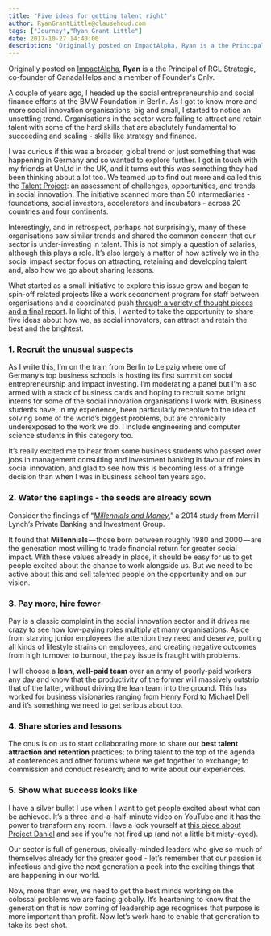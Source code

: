 ```yaml
---
title: "Five ideas for getting talent right"
author: RyanGrantLittle@clausehoud.com
tags: ["Journey","Ryan Grant Little"]
date: 2017-10-27 14:40:00
description: "Originally posted on ImpactAlpha, Ryan is a the Principal of RGL Strategic, co-founder of CanadaHelps and a member of Founder's Only."
---
```




Originally posted on [ImpactAlpha](https://impactalpha.com/?s=five+ideas+for+getting+talent+right), **Ryan** is a the Principal of RGL Strategic, co-founder of CanadaHelps and a member of Founder's Only.

A couple of years ago, I headed up the social entrepreneurship and social finance efforts at the BMW Foundation in Berlin. As I got to know more and more social innovation organisations, big and small, I started to notice an unsettling trend. Organisations in the sector were failing to attract and retain talent with some of the hard skills that are absolutely fundamental to succeeding and scaling - skills like strategy and finance.

I was curious if this was a broader, global trend or just something that was happening in Germany and so wanted to explore further. I got in touch with my friends at UnLtd in the UK, and it turns out this was something they had been thinking about a lot too. We teamed up to find out more and called this the [Talent Project](http://www.gsen.global/projects/talent-in-the-social-impact-sector): an assessment of challenges, opportunities, and trends in social innovation. The initiative scanned more than 50 intermediaries - foundations, social investors, accelerators and incubators - across 20 countries and four continents.

Interestingly, and in retrospect, perhaps not surprisingly, many of these organisations saw similar trends and shared the common concern that our sector is under-investing in talent. This is not simply a question of salaries, although this plays a role. It’s also largely a matter of how actively we in the social impact sector focus on attracting, retaining and developing talent and, also how we go about sharing lessons. 

What started as a small initiative to explore this issue grew and began to spin-off related projects like a work secondment program for staff between organisations and a coordinated push [through a variety of thought pieces and a final report](http://www.gsen.global/projects/talent-in-the-social-impact-sector). In light of this, I wanted to take the opportunity to share five ideas about how we, as social innovators, can attract and retain the best and the brightest.

### 1. Recruit the unusual suspects

As I write this, I’m on the train from Berlin to Leipzig where one of Germany’s top business schools is hosting its first summit on social entrepreneurship and impact investing. I’m moderating a panel but I’m also armed with a stack of business cards and hoping to recruit some bright interns for some of the social innovation organisations I work with. Business students have, in my experience, been particularly receptive to the idea of solving some of the world’s biggest problems, but are chronically underexposed to the work we do. I include engineering and computer science students in this category too.

It’s really excited me to hear from some business students who passed over jobs in management consulting and investment banking in favour of roles in social innovation, and glad to see how this is becoming less of a fringe decision than when I was in business school ten years ago.

### 2. Water the saplings - the seeds are already sown

Consider the findings of “*[Millennials and Money](https://www.pbig.ml.com/articles/millennials-and-money.html)*,” a 2014 study from Merrill Lynch’s Private Banking and Investment Group.

It found that **Millennials** — those born between roughly 1980 and 2000 — are the generation most willing to trade financial return for greater social impact. With these values already in place, it should be easy for us to get people excited about the chance to work alongside us. But we need to be active about this and sell talented people on the opportunity and on our vision.

### 3. Pay more, hire fewer

Pay is a classic complaint in the social innovation sector and it drives me crazy to see how low-paying roles multiply at many organisations. Aside from starving junior employees the attention they need and deserve, putting all kinds of lifestyle strains on employees, and creating negative outcomes from high turnover to burnout, the pay issue is fraught with problems. 

I will choose a **lean, well-paid team** over an army of poorly-paid workers any day and know that the productivity of the former will massively outstrip that of the latter, without driving the lean team into the ground. This has worked for business visionaries ranging from [Henry Ford to Michael Dell](https://gazelles.com/article/revenue-per-employee) and it’s something we need to get serious about too.

### 4. Share stories and lessons

The onus is on us to start collaborating more to share our **best talent attraction and retention** practices; to bring talent to the top of the agenda at conferences and other forums where we get together to exchange; to commission and conduct research; and to write about our experiences.

### 5. Show what success looks like

I have a silver bullet I use when I want to get people excited about what can be achieved. It’s a three-and-a-half-minute video on YouTube and it has the power to transform any room. Have a look yourself at [this piece about Project Daniel](https://www.youtube.com/watch?v=SDYFMgrjeLg) and see if you’re not fired up (and not a little bit misty-eyed).

Our sector is full of generous, civically-minded leaders who give so much of themselves already for the greater good - let’s remember that our passion is infectious and give the next generation a peek into the exciting things that are happening in our world.

Now, more than ever, we need to get the best minds working on the colossal problems we are facing globally. It’s heartening to know that the generation that is now coming of leadership age recognises that purpose is more important than profit. Now let’s work hard to enable that generation to take its best shot.
